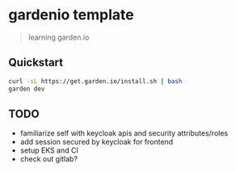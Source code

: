 # gardenio template

>learning garden.io

## Quickstart

```sh
curl -sL https://get.garden.io/install.sh | bash
garden dev
```

## TODO

- familiarize self with keycloak apis and security attributes/roles
- add session secured by keycloak for frontend
- setup EKS and CI
- check out gitlab?

